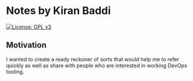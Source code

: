 # Notes by Kiran Baddi
[![License: GPL v3](https://img.shields.io/badge/License-GPLv3-blue.svg)](https://www.gnu.org/licenses/gpl-3.0)


## Motivation

I wanted to create a ready reckoner of sorts that would help me to refer quickly as well as share with people who are interested in working DevOps tooling. 
  